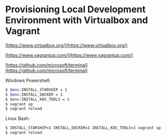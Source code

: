 # Provisioning Local Development Environment with Virtualbox and Vagrant

[https://www.virtualbox.org/](https://www.virtualbox.org/)

[https://www.vagrantup.com/](https://www.vagrantup.com/)

[https://github.com/microsoft/terminal](https://github.com/microsoft/terminal)

Windows Powershell:
```sh
$ $env:INSTALL_STARSHIP = 1
$ $env:INSTALL_DOCKER = 1
$ $env:INSTALL_K8S_TOOLS = 1
$ vagrant up
$ vagrant reload
```

Linux Bash:
```sh
$ INSTALL_STARSHIP=1 INSTALL_DOCKER=1 INSTALL_K8S_TOOLS=1 vagrant up
$ vagrant reload
```
